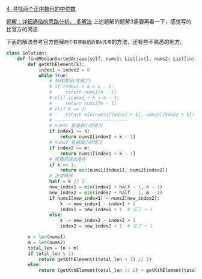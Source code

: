 [4. 寻找两个正序数组的中位数](https://leetcode-cn.com/problems/median-of-two-sorted-arrays/)

[题解：详细通俗的思路分析， 多解法](https://leetcode-cn.com/problems/median-of-two-sorted-arrays/solution/xiang-xi-tong-su-de-si-lu-fen-xi-duo-jie-fa-by-w-2/)
上述题解的题解3需要再看一下，感觉写的比官方的简洁

下面的解法参考官方题解`两个有序数组的第k元素`的方法，还有些不熟悉的地方。

```python
class Solution:
    def findMedianSortedArrays(self, nums1: List[int], nums2: List[int]) -> float:
        def getKthElement(k):
            index1 = index2 = 0
            while True:
                # 特殊情况(写错了)
                # if index1 + k > n - 1:
                #     return nums1[n - 1]
                # elif index2 + k > m - 1:
                #     return nums2[m - 1]
                # elif k == 1:
                #     return min(nums1[index1 + k], nums2[index2 + k])
                # ---------------------------
                # nums1 普遍偏小的情况
                if index1 == n:
                    return nums2[index2 + k - 1]
                # nums2 普遍偏小的情况
                if index2 == m:
                    return nums1[index1 + k - 1]
                # 死循环退出条件
                if k == 1:
                    return min(nums1[index1], nums2[index2])
                # 正常情况
                half = k // 2
                new_index1 = min(index1 + half - 1, n - 1)
                new_index2 = min(index2 + half - 1, m - 1)
                if nums1[new_index1] < nums2[new_index2]:
                    k -= new_index1 - index1 + 1
                    index1 = new_index1 + 1  # 忘了 + 1
                else:
                    k -= new_index2 - index2 + 1
                    index2 = new_index2 + 1  # 忘了 + 1

        n = len(nums1)
        m = len(nums2)
        total_len = (n + m)
        if total_len % 2:
            return getKthElement((total_len + 1) // 2)
        else:
            return (getKthElement(total_len // 2) + getKthElement(total_len // 2 + 1)) / 2

```